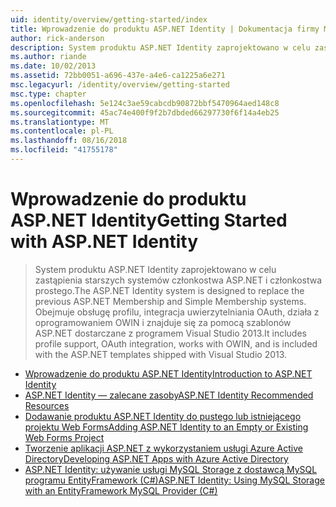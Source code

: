```yaml
---
uid: identity/overview/getting-started/index
title: Wprowadzenie do produktu ASP.NET Identity | Dokumentacja firmy Microsoft
author: rick-anderson
description: System produktu ASP.NET Identity zaprojektowano w celu zastąpienia starszych systemów członkostwa ASP.NET i członkostwa prostego. Obejmuje obsługę profilu, integracji OAuth...
ms.author: riande
ms.date: 10/02/2013
ms.assetid: 72bb0051-a696-437e-a4e6-ca1225a6e271
msc.legacyurl: /identity/overview/getting-started
msc.type: chapter
ms.openlocfilehash: 5e124c3ae59cabcdb90872bbf5470964aed148c8
ms.sourcegitcommit: 45ac74e400f9f2b7dbded66297730f6f14a4eb25
ms.translationtype: MT
ms.contentlocale: pl-PL
ms.lasthandoff: 08/16/2018
ms.locfileid: "41755178"
---
```

<a name="getting-started-with-aspnet-identity"></a><span data-ttu-id="67eff-104">Wprowadzenie do produktu ASP.NET Identity</span><span class="sxs-lookup"><span data-stu-id="67eff-104">Getting Started with ASP.NET Identity</span></span>
====================
> <span data-ttu-id="67eff-105">System produktu ASP.NET Identity zaprojektowano w celu zastąpienia starszych systemów członkostwa ASP.NET i członkostwa prostego.</span><span class="sxs-lookup"><span data-stu-id="67eff-105">The ASP.NET Identity system is designed to replace the previous ASP.NET Membership and Simple Membership systems.</span></span> <span data-ttu-id="67eff-106">Obejmuje obsługę profilu, integracja uwierzytelniania OAuth, działa z oprogramowaniem OWIN i znajduje się za pomocą szablonów ASP.NET dostarczane z programem Visual Studio 2013.</span><span class="sxs-lookup"><span data-stu-id="67eff-106">It includes profile support, OAuth integration, works with OWIN, and is included with the ASP.NET templates shipped with Visual Studio 2013.</span></span>


- [<span data-ttu-id="67eff-107">Wprowadzenie do produktu ASP.NET Identity</span><span class="sxs-lookup"><span data-stu-id="67eff-107">Introduction to ASP.NET Identity</span></span>](introduction-to-aspnet-identity.md)
- [<span data-ttu-id="67eff-108">ASP.NET Identity — zalecane zasoby</span><span class="sxs-lookup"><span data-stu-id="67eff-108">ASP.NET Identity Recommended Resources</span></span>](aspnet-identity-recommended-resources.md)
- [<span data-ttu-id="67eff-109">Dodawanie produktu ASP.NET Identity do pustego lub istniejącego projektu Web Forms</span><span class="sxs-lookup"><span data-stu-id="67eff-109">Adding ASP.NET Identity to an Empty or Existing Web Forms Project</span></span>](adding-aspnet-identity-to-an-empty-or-existing-web-forms-project.md)
- [<span data-ttu-id="67eff-110">Tworzenie aplikacji ASP.NET z wykorzystaniem usługi Azure Active Directory</span><span class="sxs-lookup"><span data-stu-id="67eff-110">Developing ASP.NET Apps with Azure Active Directory</span></span>](developing-aspnet-apps-with-windows-azure-active-directory.md)
- [<span data-ttu-id="67eff-111">ASP.NET Identity: używanie usługi MySQL Storage z dostawcą MySQL programu EntityFramework (C#)</span><span class="sxs-lookup"><span data-stu-id="67eff-111">ASP.NET Identity: Using MySQL Storage with an EntityFramework MySQL Provider (C#)</span></span>](aspnet-identity-using-mysql-storage-with-an-entityframework-mysql-provider.md)

